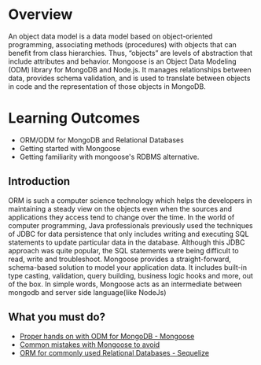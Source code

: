 # Overview
An object data model is a data model based on object-oriented programming, associating methods (procedures) with objects that can benefit from class hierarchies. Thus, “objects” are levels of abstraction that include attributes and behavior. Mongoose is an Object Data Modeling (ODM) library for MongoDB and Node.js. It manages relationships between data, provides schema validation, and is used to translate between objects in code and the representation of those objects in MongoDB.

# Learning Outcomes
- ORM/ODM for MongoDB and Relational Databases
- Getting started with Mongoose
- Getting familiarity with mongoose's RDBMS alternative.

## Introduction
ORM is such a computer science technology which helps the developers in maintaining a steady view on the objects even when the sources and applications they access tend to change over the time. In the world of computer programming, Java professionals previously used the techniques of JDBC for data persistence that only includes writing and executing SQL statements to update particular data in the database. Although this JDBC approach was quite popular, the SQL statements were being difficult to read, write and troubleshoot. Mongoose provides a straight-forward, schema-based solution to model your application data. It includes built-in type casting, validation, query building, business logic hooks and more, out of the box. In simple words, Mongoose acts as an intermediate between mongodb and server side language(like NodeJs)

## What you must do?
- [Proper hands on with ODM for MongoDB - Mongoose](https://code.tutsplus.com/articles/an-introduction-to-mongoose-for-mongodb-and-nodejs--cms-29527)
- [Common mistakes with Mongoose to avoid](https://codeburst.io/common-mongodb-and-mongoose-pitfalls-a48a5dc2d21f)
- [ORM for commonly used Relational Databases - Sequelize](https://sequelize.readthedocs.io/en/latest/docs/getting-started/)
